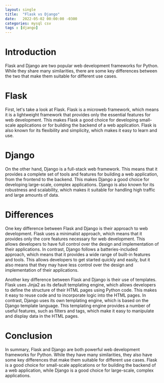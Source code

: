 ```yaml
---
layout: single
title:  "Flask vs Django"
date:   2022-05-02 00:00:00 -0300
categories: mysql csv
tags : [django]
---
```

# Introduction
Flask and Django are two popular web development frameworks for Python. While they share many similarities, there are some key differences between the two that make them suitable for different use cases.

# Flask
First, let's take a look at Flask. Flask is a microweb framework, which means it is a lightweight framework that provides only the essential features for web development. This makes Flask a good choice for developing small-scale applications or for building the backend of a web application. Flask is also known for its flexibility and simplicity, which makes it easy to learn and use.

# Django
On the other hand, Django is a full-stack web framework. This means that it provides a complete set of tools and features for building a web application, from the frontend to the backend. This makes Django a good choice for developing large-scale, complex applications. Django is also known for its robustness and scalability, which makes it suitable for handling high traffic and large amounts of data.

# Differences
One key difference between Flask and Django is their approach to web development. Flask uses a minimalist approach, which means that it provides only the core features necessary for web development. This allows developers to have full control over the design and implementation of their applications. In contrast, Django follows a batteries-included approach, which means that it provides a wide range of built-in features and tools. This allows developers to get started quickly and easily, but it also means that they may have less control over the design and implementation of their applications.

Another key difference between Flask and Django is their use of templates. Flask uses Jinja2 as its default templating engine, which allows developers to define the structure of their HTML pages using Python code. This makes it easy to reuse code and to incorporate logic into the HTML pages. In contrast, Django uses its own templating engine, which is based on the Django template language. This templating engine provides a number of useful features, such as filters and tags, which make it easy to manipulate and display data in the HTML pages.

# Conclusion
In summary, Flask and Django are both powerful web development frameworks for Python. While they have many similarities, they also have some key differences that make them suitable for different use cases. Flask is a good choice for small-scale applications or for building the backend of a web application, while Django is a good choice for large-scale, complex applications.

